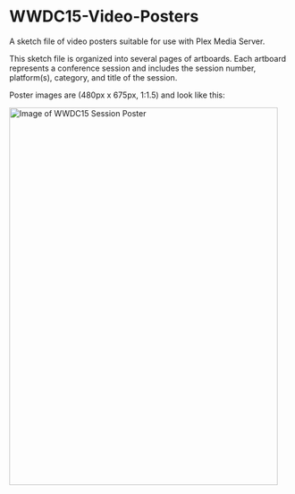# WWDC15-Video-Posters
A sketch file of video posters suitable for use with Plex Media Server.

This sketch file is organized into several pages of artboards. Each
artboard represents a conference session and includes the session number,
platform(s), category, and title of the session.

Poster images are (480px x 675px, 1:1.5) and look like this:

<img style="border-style: 1px solid #9B9B9B;" src="https://bringo.github.com/images/Session%20408.png" width="480" height="675" alt="Image of WWDC15 Session Poster" />

